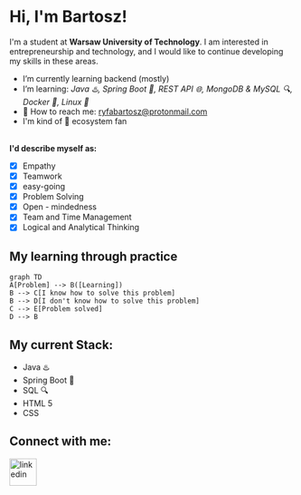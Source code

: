 # Hi, I'm Bartosz!

I'm a student at **Warsaw University of Technology**. I am interested in entrepreneurship and technology, and I would like to continue developing my skills in these areas. 
- I’m currently learning backend (mostly)
- I’m learning: *Java ♨️, Spring Boot 🚀, REST API 🌐, MongoDB & MySQL 🔍, Docker 🐳, Linux 🐧*
- 📩 How to reach me: ryfabartosz@protonmail.com
- I'm kind of 🍎 ecosystem fan

<br> **I'd describe myself as:**
 - [x] Empathy
 - [x] Teamwork
 - [x]  easy-going
 - [x] Problem Solving
 - [x] Open - mindedness
 - [x] Team and Time Management
 - [x] Logical and Analytical Thinking

## My learning through practice

```mermaid
graph TD
A[Problem] --> B([Learning])
B --> C[I know how to solve this problem]
B --> D[I don't know how to solve this problem]
C --> E[Problem solved]
D --> B
```

## My current Stack:
- Java ♨️
- Spring Boot 🚀
- SQL 🔍
- HTML 5
- CSS
  
## Connect with me:
[<img width="48" height="48" src="https://img.icons8.com/fluency/48/linkedin.png" alt="linkedin"/>](https://github.com/yourusername)

